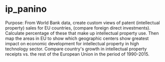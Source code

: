 # ip_panino

Purpose: From World Bank data, create custom views of patent (intellectual property) sales for EU countries, 
(compare foreign direct investments).  Calculate percentage of these that make up intellectual property use. 
Then map the areas in EU to show which geographic centers show greatest impact on economic development 
for intellectual property in high technology sector. Compare country's growth in intellectual property receipts 
vs. the rest of the European Union in the period of 1990-2015.
